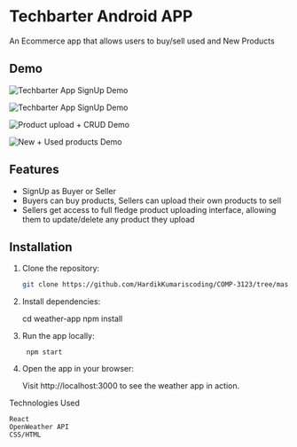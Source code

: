 # Techbarter Android APP

An Ecommerce app that allows users to buy/sell used and New Products

## Demo


![Techbarter App SignUp Demo](./assets/SignUp-demo.gif)



![Techbarter App SignUp Demo](./assets/SignIn-demo.gif)



![Product upload + CRUD Demo](./assets/Product-CRUD-demo.gif)


![New  + Used products Demo](./assets/New-Used-demo.gif)





## Features
- SignUp as Buyer or Seller
- Buyers can buy products, Sellers can upload their own products to sell
- Sellers get access to full fledge product uploading interface, allowing them to update/delete any product they upload


## Installation

1. Clone the repository:
   ```bash
   git clone https://github.com/HardikKumariscoding/COMP-3123/tree/master/101410993_comp3123_labtest2

2.   Install dependencies:

        cd weather-app
        npm install

3. Run the app locally:        

        npm start


4. Open the app in your browser:

    Visit http://localhost:3000 to see the weather app in action. 


Technologies Used

    React
    OpenWeather API
    CSS/HTML